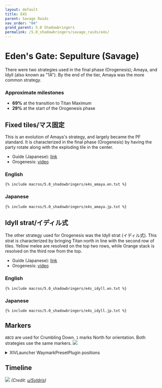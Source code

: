 ```yaml
---
layout: default
title: E4S
parent: Savage Raids
nav_order: "04"
grand_parent: 5.0 Shadowbringers
permalink: /5.0_shadowbringers/savage_raids/e4s/
---
```


# Eden's Gate: Sepulture (Savage)

There were two strategies used in the final phase (Orogenesis); Amaya, and Idyll (also known as "1A"). By the end of the tier, Amaya was the more common strategy.

### Approximate milestones

- **69%** at the transition to Titan Maximum
- **29%** at the start of the Orogenesis phase

## Fixed tiles/マス固定

This is an evolution of Amaya's strategy, and largely became the PF standard. It is characterized in the final phase (Orogenesis) by having the party rotate along with the exploding tile in the center.

- Guide (Japanese): [link](https://jp.finalfantasyxiv.com/lodestone/character/9416493/blog/4188969/)
- Orogenesis: [video](https://youtu.be/wyCey_t9MiI)

### English
```
{% include macros/5.0_shadowbringers/e4s_amaya.en.txt %}
```

### Japanese
```
{% include macros/5.0_shadowbringers/e4s_amaya.jp.txt %}
```

## Idyll strat/イディル式

The other strategy used for Orogenesis was the Idyll strat (イディル式). This strat is characterized by bringing Titan north in line with the second row of tiles. Yellow melee are resolved on the top two rows, while Orange stack is resolved on the third row from the top.

- Guide (Japanese): [link](https://kanatan.info/archives/18869710.html)
- Orogenesis: [video](https://youtu.be/HRN7Fw9xbrA)

### English
```
{% include macros/5.0_shadowbringers/e4s_idyll.en.txt %}
```

### Japanese
```
{% include macros/5.0_shadowbringers/e4s_idyll.jp.txt %}
```

## Markers

`ABCD` are used for Crumbling Down. `1` marks North for orientation. Both strategies use the same markers.
![]({{site.baseurl}}/images/5.0_shadowbringers/e4s/markers.jpg)
<details markdown=block>
<summary>XIVLauncher WaymarkPresetPlugin positions</summary>

```json
{
  "Name":"E4S",
  "MapID":690,
  "A":{"X":88.5,"Y":0.0,"Z":88.5,"ID":0,"Active":true},
  "B":{"X":88.5,"Y":0.0,"Z":111.5,"ID":1,"Active":true},
  "C":{"X":111.5,"Y":0.0,"Z":88.5,"ID":2,"Active":true},
  "D":{"X":111.5,"Y":0.0,"Z":111.5,"ID":3,"Active":true},
  "One":{"X":100.0,"Y":0.0,"Z":82.0,"ID":4,"Active":true},
  "Two":{"X":0.0,"Y":0.0,"Z":0.0,"ID":5,"Active":false},
  "Three":{"X":0.0,"Y":0.0,"Z":0.0,"ID":6,"Active":false},
  "Four":{"X":0.0,"Y":0.0,"Z":0.0,"ID":7,"Active":false}
}
```

</details>

## Timeline

![](https://i.redd.it/muhkp07u3bh31.png)
*(Credit: [u/Syldris](https://www.reddit.com/r/ffxiv/comments/cokaco/e4s_rotation_and_timeline_reformed/))*

<script data-goatcounter="https://tuufless.goatcounter.com/count"
        async src="//gc.zgo.at/count.js"></script>
